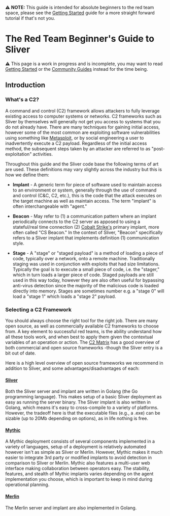⚠️ **NOTE:** This guide is intended for absolute beginners to the red team space, please see the [Getting Started](https://github.com/BishopFox/sliver/wiki/Getting-Started) guide for a more straight forward tutorial if that's not you.

# The Red Team Beginner's Guide to Sliver

⚠️ This page is a work in progress and is incomplete, you may want to read [Getting Started](https://github.com/BishopFox/sliver/wiki/Getting-Started) or the [Community Guides](https://github.com/BishopFox/sliver/wiki/Community-Guides) instead for the time being.

## Introduction

### What's a C2?

A command and control (C2) framework allows attackers to fully leverage existing access to computer systems or networks. C2 frameworks such as Sliver by themselves will generally not get you access to systems that you do not already have. There are many techniques for gaining initial access, however some of the most common are exploiting software vulnerabilities using something like [Metasploit](https://www.metasploit.com/), or by social engineering a user to inadvertently execute a C2 payload. Regardless of the initial access method, the subsequent steps taken by an attacker are referred to as "post-exploitation" activities.

Throughout this guide and the Sliver code base the following terms of art are used. These definitions may vary slightly across the industry but this is how we define them:

- **Implant** - A generic term for piece of software used to maintain access to an environment or system, generally through the use of command and control (C&C, C2, etc.), this is the code that the attack executes on the target machine as well as maintain access. The term "implant" is often interchangeable with "agent."

- **Beacon** - May refer to (1) a communication pattern where an implant periodically connects to the C2 server as apposed to using a stateful/real time connection (2) [Cobalt Strike's](https://www.cobaltstrike.com/) primary implant, more often called "CS Beacon." In the context of Sliver, "Beacon" specifically refers to a Sliver implant that implements definition (1) communication style.

- **Stage** - A "stage" or "staged payload" is a method of loading a piece of code, typically over a network, onto a remote machine. Traditionally staging was used in conjunction with exploits that had size limitations. Typically the goal is to execute a small piece of code, i.e. the "stager," which in turn loads a larger piece of code. Staged payloads are still used in this way today, however they are also often useful for bypassing anti-virus detection since the majority of the malicious code is loaded directly into memory. Stages are sometimes number e.g. a "stage 0" will load a "stage 1" which loads a "stage 2" payload.

### Selecting a C2 Framework

You should always choose the right tool for the right job. There are many open source, as well as commercially available C2 frameworks to choose from. A key element to successful red teams, is the ability understand how all these tools work, and when best to apply them given the contextual variables of an operation or action. The [C2 Matrix](https://www.thec2matrix.com/) has a good overview of both commercial and open source frameworks -though the Sliver entry is a bit out of date.

Here is a high level overview of open source frameworks we recommend in addition to Sliver, and some advantages/disadvantages of each:

#### [Sliver](https://github.com/BishopFox/sliver)

Both the Sliver server and implant are written in Golang (the Go programming language). This makes setup of a basic Sliver deployment as easy as running the server binary. The Sliver implant is also written in Golang, which means it's easy to cross-compile to a variety of platforms. However, the tradeoff here is that the executable files (e.g., a .exe) can be sizable (up to 20Mb depending on options), as in life nothing is free.

#### [Mythic](https://github.com/its-a-feature/Mythic)

A Mythic deployment consists of several components implemented in a variety of languages, setup of a deployment is relatively automated however isn't as simple as Sliver or Merlin. However, Mythic makes it much easier to integrate 3rd party or modified implants to avoid detection in comparison to Sliver or Merlin. Mythic also features a multi-user web interface making collaboration between operators easy. The stability, features, and stealth of Mythic implants varies depending on the agent implementation you choose, which is important to keep in mind during operational planning.

#### [Merlin](https://github.com/Ne0nd0g/merlin)

The Merlin server and implant are also implemented in Golang.
